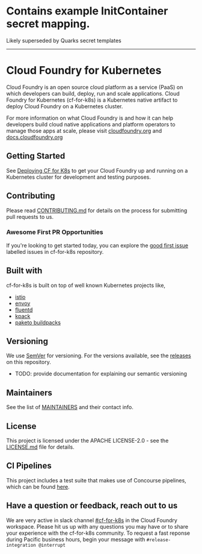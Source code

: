 # Contains example InitContainer secret mapping.

Likely superseded by Quarks secret templates


---

# Cloud Foundry for Kubernetes
Cloud Foundry is an open source cloud platform as a service (PaaS) on which developers can build, deploy, run and scale applications. Cloud Foundry for Kubernetes (cf-for-k8s) is a Kubernetes native artifact to deploy Cloud Foundry on a Kubernetes cluster. 

For more information on what Cloud Foundry is and how it can help developers build cloud native applications and platform operators to manage those apps at scale, please visit [cloudfoundry.org](https://cloudfoundry.org) and [docs.cloudfoundry.org](https://docs.cloudfoundry.org/)

## Getting Started
See [Deploying CF for K8s](docs/deploy.md) to get your Cloud Foundry up and running on a Kubernetes cluster for development and testing purposes.

## Contributing
Please read [CONTRIBUTING.md](community/CONTRIBUTING.md) for details on the process for submitting pull requests to us.

### Awesome First PR Opportunities
If you're looking to get started today, you can explore the [good first issue](https://github.com/cloudfoundry/cf-for-k8s/issues?q=is%3Aopen+is%3Aissue+label%3A%22Good+first+issue%22) labelled issues in cf-for-k8s repository. 

## Built with
cf-for-k8s is built on top of well known Kubernetes projects like,
- [istio](https://github.com/istio/istio)
- [envoy](https://github.com/envoyproxy/envoy) 
- [fluentd](https://www.fluentd.org/)
- [kpack](https://github.com/pivotal/kpack)
- [paketo buildpacks](https://paketo.io)

## Versioning

We use [SemVer](https://semver.org/) for versioning. For the versions available, see the [releases](https://github.com/cloudfoundry/cf-for-k8s/releases) on this repository.

- TODO: provide documentation for explaining our semantic versioning

## Maintainers

See the list of [MAINTAINERS](community/MAINTAINERS.md) and their contact info.

## License

This project is licensed under the APACHE LICENSE-2.0 - see the [LICENSE.md](LICENSE) file for details.

## CI Pipelines

This project includes a test suite that makes use of Concourse pipelines, which can be found [here](https://release-integration.ci.cf-app.com/teams/main/pipelines/cf-for-k8s).

## Have a question or feedback, reach out to us

We are very active in slack channel [#cf-for-k8s](https://cloudfoundry.slack.com/archives/CH9LF6V1P) in the Cloud Foundry workspace. Please hit us up with any questions you may have or to share your experience with the cf-for-k8s community. To request a fast reponse during Pacific business hours, begin your message with `#release-integration @interrupt`
